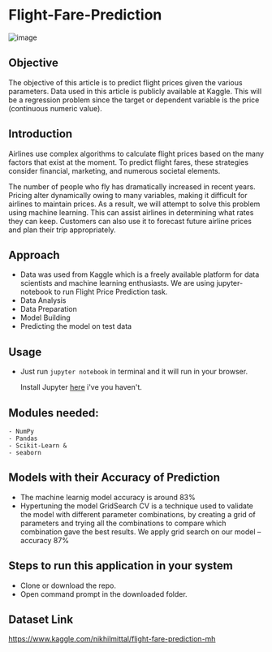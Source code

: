 # Flight-Fare-Prediction

![image](https://user-images.githubusercontent.com/86415241/134727918-37300629-128a-4b26-a2b2-49adecab3f14.png)

## Objective 
The objective of this article is to predict flight prices given the various parameters. Data used in this article is publicly available at Kaggle. This will be a regression problem since the target or dependent variable is the price (continuous numeric value).

## Introduction
Airlines use complex algorithms to calculate flight prices based on the many factors that exist at the moment. To predict flight fares, these strategies consider financial, marketing, and numerous societal elements.

The number of people who fly has dramatically increased in recent years. Pricing alter dynamically owing to many variables, making it difficult for airlines to maintain prices. As a result, we will attempt to solve this problem using machine learning. This can assist airlines in determining what rates they can keep. Customers can also use it to forecast future airline prices and plan their trip appropriately.

## Approach 
- Data was used from Kaggle which is a freely available platform for data scientists and machine learning enthusiasts. We are using jupyter-notebook to run Flight Price Prediction task.
- Data Analysis
- Data Preparation
- Model Building
- Predicting the model on test data

## Usage 

- Just run `jupyter notebook` in terminal and it will run in your browser.

  Install Jupyter [here](http://jupyter.readthedocs.io/en/latest/install.html) i've you haven't.


## Modules needed:
```
- NumPy
- Pandas
- Scikit-Learn &
- seaborn
```

## Models with their Accuracy of Prediction
- The machine learnig model accuracy is around 83%
- Hypertuning the model GridSearch CV is a technique used to validate the model with different parameter combinations, by creating a grid of parameters and trying all the     combinations to compare which combination gave the best results. We apply grid search on our model – accuracy 87%

## Steps to run this application in your system
- Clone or download the repo.
- Open command prompt in the downloaded folder.


## Dataset Link
https://www.kaggle.com/nikhilmittal/flight-fare-prediction-mh
